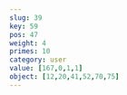 ```yaml
---
slug: 39
key: 59
pos: 47
weight: 4
primes: 10
category: user
value: [167,0,1,1]
object: [12,20,41,52,70,75]
---
```

